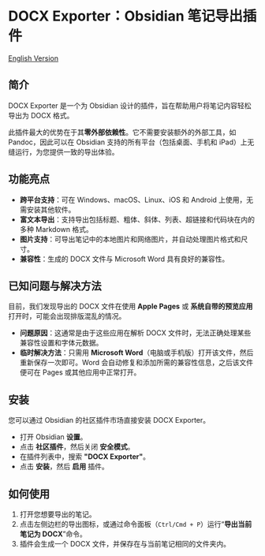 # DOCX Exporter：Obsidian 笔记导出插件

[English Version](README.md)

## 简介
DOCX Exporter 是一个为 Obsidian 设计的插件，旨在帮助用户将笔记内容轻松导出为 DOCX 格式。

此插件最大的优势在于其**零外部依赖性**。它不需要安装额外的外部工具，如 Pandoc，因此可以在 Obsidian 支持的所有平台（包括桌面、手机和 iPad）上无缝运行，为您提供一致的导出体验。

## 功能亮点
* **跨平台支持**：可在 Windows、macOS、Linux、iOS 和 Android 上使用，无需安装其他软件。
* **富文本导出**：支持导出包括标题、粗体、斜体、列表、超链接和代码块在内的多种 Markdown 格式。
* **图片支持**：可导出笔记中的本地图片和网络图片，并自动处理图片格式和尺寸。
* **兼容性**：生成的 DOCX 文件与 Microsoft Word 具有良好的兼容性。

## 已知问题与解决方法
目前，我们发现导出的 DOCX 文件在使用 **Apple Pages** 或 **系统自带的预览应用** 打开时，可能会出现排版混乱的情况。

* **问题原因**：这通常是由于这些应用在解析 DOCX 文件时，无法正确处理某些兼容性设置和字体元数据。
* **临时解决方法**：只需用 **Microsoft Word**（电脑或手机版）打开该文件，然后重新保存一次即可。Word 会自动修复和添加所需的兼容性信息，之后该文件便可在 Pages 或其他应用中正常打开。

## 安装
您可以通过 Obsidian 的社区插件市场直接安装 DOCX Exporter。
* 打开 Obsidian **设置**。
* 点击 **社区插件**，然后关闭 **安全模式**。
* 在插件列表中，搜索 **"DOCX Exporter"**。
* 点击 **安装**，然后 **启用** 插件。

## 如何使用
1.  打开您想要导出的笔记。
2.  点击左侧边栏的导出图标，或通过命令面板（`Ctrl/Cmd + P`）运行“**导出当前笔记为 DOCX**”命令。
3.  插件会生成一个 DOCX 文件，并保存在与当前笔记相同的文件夹内。
